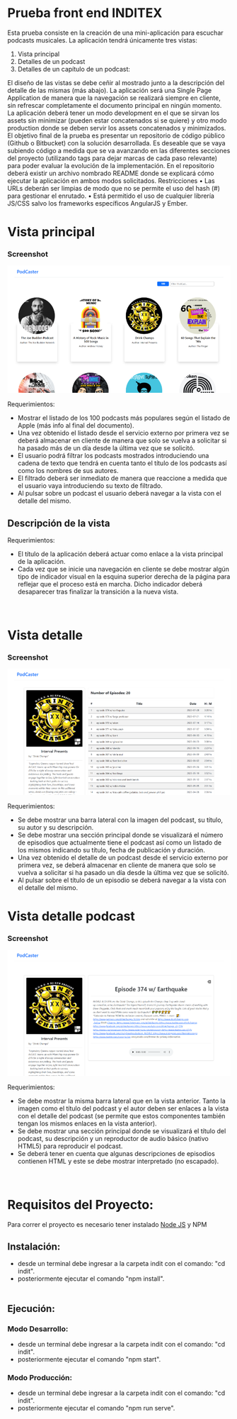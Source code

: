 # Prueba front end INDITEX

Esta prueba consiste en la creación de una mini-aplicación para escuchar podcasts
musicales.
La aplicación tendrá únicamente tres vistas:

1. Vista principal
2. Detalles de un podcast
3. Detalles de un capítulo de un podcast:

El diseño de las vistas se debe ceñir al mostrado junto a la descripción del detalle de
las mismas (más abajo).
La aplicación será una Single Page Application de manera que la navegación se realizará
siempre en cliente, sin refrescar completamente el documento principal en ningún
momento.
La aplicación deberá tener un modo development en el que se sirvan los assets sin
minimizar (pueden estar concatenados si se quiere) y otro modo production donde se
deben servir los assets concatenados y minimizados.
El objetivo final de la prueba es presentar un repositorio de código público (Github o
Bitbucket) con la solución desarrollada. Es deseable que se vaya subiendo código a
medida que se va avanzando en las diferentes secciones del proyecto (utilizando tags
para dejar marcas de cada paso relevante) para poder evaluar la evolución de la
implementación. En el repositorio deberá existir un archivo nombrado README donde
se explicará cómo ejecutar la aplicación en ambos modos solicitados.
Restricciones
• Las URLs deberán ser limpias de modo que no se permite el uso del hash
(#) para gestionar el enrutado.
• Está permitido el uso de cualquier librería JS/CSS salvo los
frameworks específicos AngularJS y Ember.

# Vista principal

### Screenshot

  <img src='src/components/Assets/vista principal.png'  alt="landing"/>
<br>

Requerimientos:

- Mostrar el listado de los 100 podcasts más populares según el listado de Apple
  (más info al final del documento).
- Una vez obtenido el listado desde el servicio externo por primera vez se
  deberá almacenar en cliente de manera que solo se vuelva a solicitar si ha
  pasado más de un día desde la última vez que se solicitó.
- El usuario podrá filtrar los podcasts mostrados introduciendo una cadena de
  texto que tendrá en cuenta tanto el título de los podcasts así como los nombres
  de sus autores.
- El filtrado deberá ser inmediato de manera que reaccione a medida que el
  usuario vaya introduciendo su texto de filtrado.
- Al pulsar sobre un podcast el usuario deberá navegar a la vista con el detalle del
  mismo.

## Descripción de la vista

Requerimientos:

- El título de la aplicación deberá actuar como enlace a la vista principal de la
  aplicación.
- Cada vez que se inicie una navegación en cliente se debe mostrar algún tipo de
  indicador visual en la esquina superior derecha de la página para reflejar que el
  proceso está en marcha. Dicho indicador deberá desaparecer tras finalizar la
  transición a la nueva vista.
  <br>
  <br>
  <br>

# Vista detalle

### Screenshot

  <img src='src/components/Assets/vista detalle.png'  alt="detail"/>
<br>

Requerimientos:

- Se debe mostrar una barra lateral con la imagen del podcast, su título, su
  autor y su descripción.
- Se debe mostrar una sección principal donde se visualizará el número de episodios
  que actualmente tiene el podcast así como un listado de los mismos indicando su
  título, fecha de publicación y duración.
- Una vez obtenido el detalle de un podcast desde el servicio externo por primera
  vez, se deberá almacenar en cliente de manera que solo se vuelva a solicitar si ha
  pasado un día desde la última vez que se solicitó.
- Al pulsar sobre el título de un episodio se deberá navegar a la vista con el
  detalle del mismo.

# Vista detalle podcast

### Screenshot

<img src="src/components/Assets/detalle podcast.png" alt="podcast">

<br>

Requerimientos:

- Se debe mostrar la misma barra lateral que en la vista anterior.
  Tanto la imagen como el título del podcast y el autor deben ser enlaces a
  la vista con el detalle del podcast (se permite que estos componentes
  también tengan los mismos enlaces en la vista anterior).
- Se debe mostrar una sección principal donde se visualizará el título del
  podcast, su descripción y un reproductor de audio básico (nativo HTML5)
  para reproducir el podcast.
- Se deberá tener en cuenta que algunas descripciones de episodios
  contienen HTML y este se debe mostrar interpretado (no escapado).
  <br>
  <br>
  <br>

# Requisitos del Proyecto:

Para correr el proyecto es necesario tener instalado [Node JS](https://nodejs.org/es) y NPM

## Instalación:

- desde un terminal debe ingresar a la carpeta indit con el comando: "cd indit".
- posteriormente ejecutar el comando "npm install".
  <br>
  <br>

## Ejecución:

### Modo Desarrollo:

- desde un terminal debe ingresar a la carpeta indit con el comando: "cd indit".
- posteriormente ejecutar el comando "npm start".
  <br>

### Modo Producción:

- desde un terminal debe ingresar a la carpeta indit con el comando: "cd indit".
- posteriormente ejecutar el comando "npm run serve".
